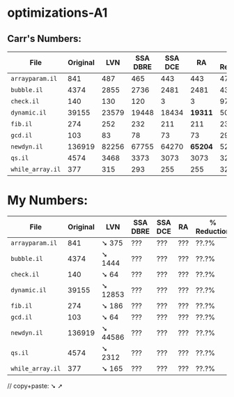 # optimizations-A1

## Carr's Numbers:

| File             | Original |   LVN | SSA DBRE | SSA DCE |      RA   | % Reduction |
|  -               |        - |     - |        - |       - |       -   |           - |
| `arrayparam.il`  |      841 |   487 |      465 |     443 |     443   |       47.3% |
| `bubble.il`      |     4374 |  2855 |     2736 |    2481 |    2481   |       43.3% |
| `check.il`       |      140 |   130 |      120 |       3 |       3   |       97.9% |
| `dynamic.il`     |    39155 | 23579 |    19448 |   18434 | **19311** |       50.7% |
| `fib.il`         |      274 |   252 |      232 |     211 |     211   |       23.0% |
| `gcd.il`         |      103 |    83 |       78 |      73 |      73   |       29.1% |
| `newdyn.il`      |   136919 | 82256 |    67755 |   64270 | **65204** |       52.4% |
| `qs.il`          |     4574 |  3468 |     3373 |    3073 |    3073   |       32.8% |
| `while_array.il` |      377 |   315 |      293 |     255 |    255    |       32.4% |

# My Numbers:
| File             | Original |     LVN | SSA DBRE | SSA DCE |      RA   | % Reduction |
|  -               |        - |       - |        - |       - |       -   |           - |
| `arrayparam.il`  |      841 | ➘   375 |      ??? |     ??? |     ???   |       ??.?% |
| `bubble.il`      |     4374 | ➘  1444 |      ??? |     ??? |     ???   |       ??.?% |
| `check.il`       |      140 | ➘    64 |      ??? |     ??? |     ???   |       ??.?% |
| `dynamic.il`     |    39155 | ➘ 12853 |      ??? |     ??? |     ???   |       ??.?% |
| `fib.il`         |      274 | ➘   186 |      ??? |     ??? |     ???   |       ??.?% |
| `gcd.il`         |      103 | ➘    64 |      ??? |     ??? |     ???   |       ??.?% |
| `newdyn.il`      |   136919 | ➘ 44586 |      ??? |     ??? |     ???   |       ??.?% |
| `qs.il`          |     4574 | ➘  2312 |      ??? |     ??? |     ???   |       ??.?% |
| `while_array.il` |      377 | ➘   165 |      ??? |     ??? |     ???   |       ??.?% |

// copy+paste: ➘ ➚



